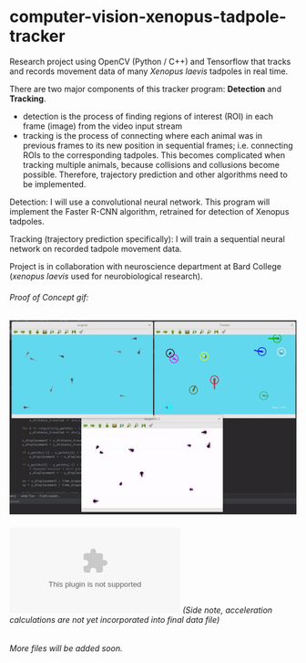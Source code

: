 # computer-vision-xenopus-tadpole-tracker
Research project using OpenCV (Python / C++) and Tensorflow that tracks and records movement data of many *Xenopus laevis* tadpoles in real time. 

There are two major components of this tracker program: **Detection** and **Tracking**.
  * detection is the process of finding regions of interest (ROI) in each frame (image) from the video input stream
  * tracking is the process of connecting where each animal was in previous frames to its new position in sequential frames; 
    i.e. connecting ROIs to the corresponding tadpoles. This becomes complicated when tracking multiple animals, because collisions and collusions become possible. Therefore, trajectory prediction and other algorithms need to be implemented.


Detection: I will use a convolutional neural network. This program will implement the Faster R-CNN algorithm,  retrained for detection of Xenopus tadpoles. 

Tracking (trajectory prediction specifically): I will train a sequential neural network on recorded tadpole movement data. 

Project is in collaboration with neuroscience department at Bard College (*xenopus laevis* used for neurobiological research).

###### Proof of Concept gif:

![Uh oh, it appears the gif didn't load. Please find the gif in the images folder of this repositiory.](/images/proof_of_concept.gif?raw=true "Proof of Concept")




###### ![Sample output file](https://github.com/alexander-hamme/Computer_Vision_Xenopus_Tadpole_Tracker/blob/master/data.csv) (Side note, acceleration calculations are not yet incorporated into final data file)


###### More files will be added soon.
